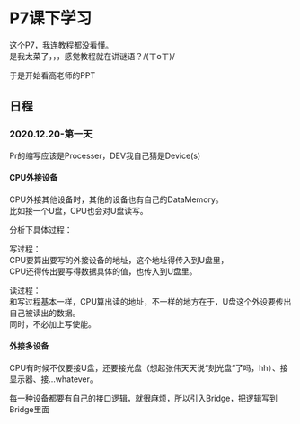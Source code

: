# P7课下学习

这个P7，我连教程都没看懂。  
是我太菜了，，，感觉教程就在讲谜语？/(ㄒoㄒ)/

于是开始看高老师的PPT

## 日程

### 2020.12.20-第一天

Pr的缩写应该是Processer，DEV我自己猜是Device(s)

#### CPU外接设备

CPU外接其他设备时，其他的设备也有自己的DataMemory。  
比如接一个U盘，CPU也会对U盘读写。

分析下具体过程：

写过程：  
CPU要算出要写的外接设备的地址，这个地址得传入到U盘里，  
CPU还得传出要写得数据具体的值，也传入到U盘里。

读过程：  
和写过程基本一样，CPU算出读的地址，不一样的地方在于，U盘这个外设要传出自己被读出的数据。  
同时，不必加上写使能。

#### 外接多设备

CPU有时候不仅要接U盘，还要接光盘（想起张伟天天说“刻光盘”了吗，hh）、接显示器、接...whatever。

每一种设备都要有自己的接口逻辑，就很麻烦，所以引入Bridge，把逻辑写到Bridge里面


